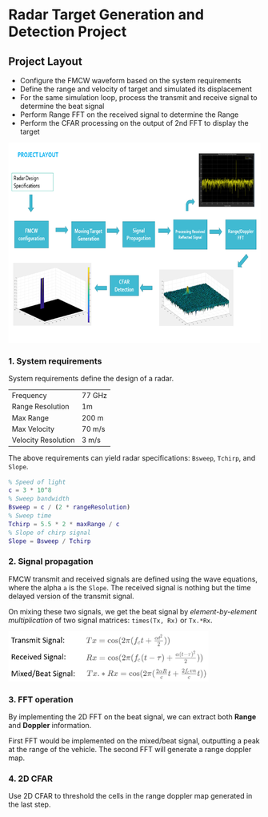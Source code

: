 # Radar Target Generation and Detection Project

## Project Layout

- Configure the FMCW waveform based on the system requirements
- Define the range and velocity of target and simulated its displacement
- For the same simulation loop, process the  transmit and receive signal to determine the beat signal
- Perform Range FFT on the received signal to determine the Range
- Perform the CFAR processing on the output of 2nd FFT to display the target

<img src="media/radar-project-overview.png" width="700" height="400" />

### 1. System requirements

System requirements define the design of a radar.

| | |
|-|-|
| Frequency         | 77 GHz    |
| Range Resolution  | 1m        |
| Max Range         | 200 m     |
| Max Velocity      | 70 m/s    |
| Velocity Resolution | 3 m/s   |

The above requirements can yield radar specifications: `Bsweep`, `Tchirp`, and `Slope`.

```matlab
% Speed of light
c = 3 * 10^8
% Sweep bandwidth
Bsweep = c / (2 * rangeResolution)
% Sweep time
Tchirp = 5.5 * 2 * maxRange / c
% Slope of chirp signal
Slope = Bsweep / Tchirp
```

### 2. Signal propagation

FMCW transmit and received signals are defined using the wave equations, where the alpha `a` is the `Slope`. The received signal is nothing but the time delayed version of the transmit signal.

On mixing these two signals, we get the beat signal by *element-by-element multiplication* of two signal matrices: `times(Tx, Rx)` or `Tx.*Rx`.

<img src="media/signal-propagation.png" width="400" height="100" />

### 3. FFT operation

By implementing the 2D FFT on the beat signal, we can extract both **Range** and **Doppler** information.

First FFT would be implemented on the mixed/beat signal, outputting a peak at the range of the vehicle. The second FFT will generate a range doppler map.

### 4. 2D CFAR

Use 2D CFAR to threshold the cells in the range doppler map generated in the last step.